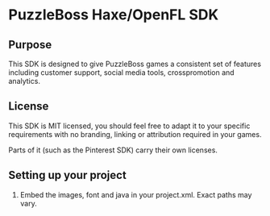 # PuzzleBoss Haxe/OpenFL SDK

## Purpose

This SDK is designed to give PuzzleBoss games a consistent set of features
including customer support, social media tools, crosspromotion and analytics.

## License
This SDK is MIT licensed, you should feel free to adapt it to your specific
requirements with no branding, linking or attribution required in your games.

Parts of it (such as the Pinterest SDK) carry their own licenses.

## Setting up your project

1.  Embed the images, font and java in your project.xml.  Exact paths may vary.

	<java path="java/pinit-sdk-1.0.jar" if="android" />
	<template path="java/Social.java" rename="src/com/puzzleboss/core/Social.java" if="android" />
	<template path="java/Support.java" rename="src/com/puzzleboss/core/Support.java" if="android" />
	<template path="java/NookStore.java" rename="src/com/puzzleboss/core/NookStore.java" if="android" />
	<template path="java/Path.java" rename="src/com/puzzleboss/core/Path.java" if="android" />
	<assets path="images" rename="images" type="image" if="android" />
	<assets path="fonts" rename="fonts" include="DroidSansBold.ttf" if="android" />
	<haxelib name="haxe-ga" if="android" />
	<haxelib name="actuate" if="android" />

2.  In your [AndroidManifest.xml](http://labe.me/en/blog/posts/2013-06-28-OpenFL-AndroidManifest.xml-and-greater-Android-SDK-version.html#.Uovh58SfhKc) you need to include these permissions:

	<uses-permission android:name="android.permission.INTERNET" />
	<uses-permission android:name="android.permission.STORAGE" />
	<uses-permission android:name="android.permission.ACCESS_NETWORK_STATE" />
	<uses-permission android:name="android.permission.WRITE_EXTERNAL_STORAGE" />

3.  Enter your game information in the Settings.hx file, this information is used in the analytics requests.

4.  Create a 'share' image for your game when it is shared on eg Pinterest and upload it somewhere

5.  Initialize some stuff:

	CrossPromotion.intialize(); // if you use it
	
	Images.initialize()

	Analytics.initialize();


## Analytics
You will need to install "haxe-ga" which is Google Analytics via `haxelib install haxe-ga`.  To log
anything you wish to know you call `Analytics.track` with whatever information starting with a '/'.

	Analytics.track(action);

The path will prepend information from your Settings.hx file in the format:

	*action*/Settings.TYPE/Settings.PACKAGE/Settings.VENDOR/Settings.VERSION

## App links
When you are linking to an app the AppLink class will help ensure the right structure is
used to open the appstore and record the event in the Analytics.

To open your game in the appstore:

	AppLink.open();

To open any game in the appstore:

	AppLink.open("the_package_name");

To open any game in the appstore including the NOOK store:

	AppLink.open("the_package_name", "the_ean");

## Rating prompt
The rating prompt provides players with a dialogue asking them to rate the game.  It is best
used after a positive moment like a win where there is a natural pause + good will.  To
activate the prompt just call something like:

	if(wins == 1) {
		if(Rating.prompt(parent_display_object)) {
			// we have a prompt now
		} else {
			// continue doing something else
		}
	}

Rating.prompt returns false if it is unable to attach the prompt, eg the player has said 'never'
or already rated the game.

## Social media
The SocialButtons.hx provides methods for you to easily allow sharing on Facebook, Twitter,
Pinterest, Google Plus and by email.

We provide the graphics and methods you can use to open the social media sites, you will need
to decide where and how to integrate in your game.

To open a social media url, as with the AppLink, you can default to your own game with no parameters
or specify a game.

	SocialButtons.twitter(pkg);
	SocialButtons.facebook(pkg, name);
	SocialButtons.pinterest(pkg, name);
	SocialButtons.email(pkg, name);
	socialButtons.googleplus(pkg);

We have included assets and an IconButton class that can help you create these:

	addChild(new IconButton("facebook", openFacebook);

	private function openFacebook(e:Event):Void {
		SocialButtons.facebook();
	}

## Support
The support screen allows customers to email PuzzleBoss with some device information included which
is helpful debugging different store versions and tablets.

To create the support screen you need a button with text like 'Help & support' and when it is clicked
create a `new Support(my_close_method);` and add it to your display.

Your close method takes one parameter, an Event, and will need to remove the support and then do whatever
follows in your game, eg:

	private function closeSupport(e:Event):Void {
		removeChild(support);
		// then go to the homescreen or whatever
	}

## Cross promotion
The crosspromotion downloads JSON advertisements for games in the puzzleboss catalog.  It can be used in
two ways, via the "More games" which is a full-screen and allows multiple Promotion's to be browsed, or to
create a single Promotion that can be shown at any point like an interstitial ad.

To create a "More games" screen, as with Support, `new MoreGames(my_close_method);`

To create a single Promotion, `Promotion.create(my_close_method);`

If you are going to use your own JSON you will need to modify CrossPromotion.hx to fetch it from your URL,
and the expected format is:

	{
		"amazon": [
				{ "package": "com.hunter_hamster.SnailBob", "imageurl": "http://files2.puzzleboss.com/promotions/snailbob.jpg" }
		],
		"google": [
				{ "package": "com.hunter_hamster.SnailBob", "imageurl": "http://files2.puzzleboss.com/promotions/snailbob.jpg" }
		]
	}
